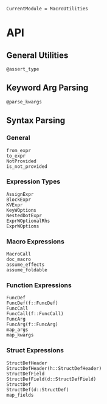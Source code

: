 ```@meta
CurrentModule = MacroUtilities
```

# API 

## General Utilities 
```@docs 
@assert_type 
```

## Keyword Arg Parsing  
```@docs 
@parse_kwargs 
```

## Syntax Parsing 
### General 
```@docs 
from_expr
to_expr
NotProvided
is_not_provided
```

### Expression Types
```@docs 
AssignExpr
BlockExpr
KVExpr
KeyWOptions
NestedDotExpr
ExprWOptionalRhs
ExprWOptions
``` 

### Macro Expressions
```@docs 
MacroCall
doc_macro
assume_effects
assume_foldable
```

### Function Expressions
```@docs 
FuncDef
FuncDef(f::FuncDef)
FuncCall
FuncCall(f::FuncCall)
FuncArg
FuncArg(f::FuncArg)
map_args
map_kwargs
```

### Struct Expressions 
```@docs 
StructDefHeader
StructDefHeader(h::StructDefHeader)
StructDefField
StructDefField(d::StructDefField)
StructDef
StructDef(d::StructDef)
map_fields
```